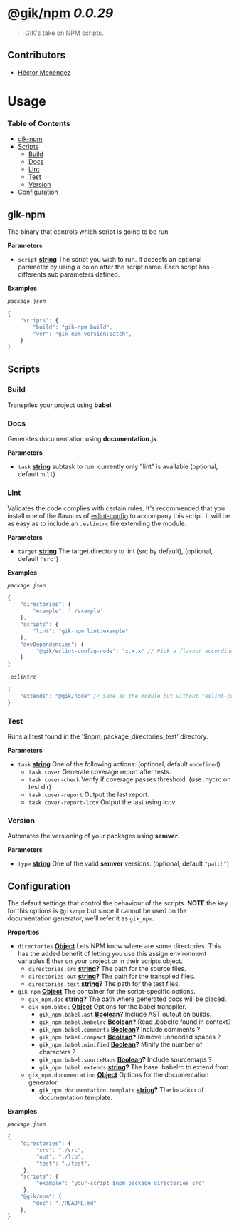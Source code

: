 # [@gik/npm](https://github.com/gikmx/npm) *0.0.29*
> GIK's take on NPM scripts.

## Contributors
* [Héctor Menéndez](mailto:hector@gik.mx) []()

# Usage

<!-- Generated by documentation.js. Update this documentation by updating the source code. -->

### Table of Contents

-   [gik-npm](#gik-npm)
-   [Scripts](#scripts)
    -   [Build](#build)
    -   [Docs](#docs)
    -   [Lint](#lint)
    -   [Test](#test)
    -   [Version](#version)
-   [Configuration](#configuration)

## gik-npm

The binary that controls which script is going to be run.

**Parameters**

-   `script` **[string](https://developer.mozilla.org/en-US/docs/Web/JavaScript/Reference/Global_Objects/String)** The script you wish to run. It accepts an optional parameter
                             by using a colon after the script name. Each script has    -
                             differents sub parameters defined.

**Examples**

_`package.json`_

```javascript
{
    "scripts": {
        "build": "gik-npm build",
        "ver": "gik-npm version:patch",
    }
}
```

## Scripts

### Build

Transpiles your project using **babel**.

### Docs

Generates documentation using **documentation.js**.

**Parameters**

-   `task` **[string](https://developer.mozilla.org/en-US/docs/Web/JavaScript/Reference/Global_Objects/String)** subtask to run: currently only "lint" is available (optional, default `null`)

### Lint

Validates the code complies with certain rules.
It's recommended that you install one of the flavours of
[eslint-config](http://github.come/gikmx/eslint-config) to accompany this script.
it will be as easy as to include an `.eslintrc` file extending the module.

**Parameters**

-   `target` **[string](https://developer.mozilla.org/en-US/docs/Web/JavaScript/Reference/Global_Objects/String)** The target directory to lint (src by default), (optional, default `'src'`)

**Examples**

_`package.json`_

```javascript
{
    "directories": {
        "example": './example'
    },
    "scripts": {
        "lint": "gik-npm lint:example"
    },
    "devDependencies": {
         "@gik/eslint-config-node": "x.x.x" // Pick a flavour according to your project
    }
}
```

_`.eslintrc`_

```javascript
{
    "extends": "@gik/node" // Same as the module but without "eslint-config"
}
```

### Test

Runs all test found in the '$npm_package_directories_test' directory.

**Parameters**

-   `task` **[string](https://developer.mozilla.org/en-US/docs/Web/JavaScript/Reference/Global_Objects/String)** One of the following actions: (optional, default `undefined`)
    -   `task.cover`  Generate coverage report after tests.
    -   `task.cover-check`  Verify if coverage passes threshold. (use .nycrc on test dir)
    -   `task.cover-report`  Output the last report.
    -   `task.cover-report-lcov`  Output the last using lcov.

### Version

Automates the versioning of your packages using **semver**.

**Parameters**

-   `type` **[string](https://developer.mozilla.org/en-US/docs/Web/JavaScript/Reference/Global_Objects/String)** One of the valid **semver** versions. (optional, default `"patch"`)

## Configuration

The default settings that control the behaviour of the scripts.
**NOTE** the key for this options is `@gik/npm` but since it cannot be used on the
         documentation generator, we'll refer it as `gik_npm`.

**Properties**

-   `directories` **[Object](https://developer.mozilla.org/en-US/docs/Web/JavaScript/Reference/Global_Objects/Object)** Lets NPM know where are some directories.
        This has the added benefit of letting you use this assign environment variables
        Either on your project or in their scripts object.
    -   `directories.src` **[string](https://developer.mozilla.org/en-US/docs/Web/JavaScript/Reference/Global_Objects/String)?** The path for the source files.
    -   `directories.out` **[string](https://developer.mozilla.org/en-US/docs/Web/JavaScript/Reference/Global_Objects/String)?** The path for the transpiled files.
    -   `directories.test` **[string](https://developer.mozilla.org/en-US/docs/Web/JavaScript/Reference/Global_Objects/String)?** The path for the test files.
-   `gik_npm` **[Object](https://developer.mozilla.org/en-US/docs/Web/JavaScript/Reference/Global_Objects/Object)** The container for the script-specific options.
    -   `gik_npm.doc` **[string](https://developer.mozilla.org/en-US/docs/Web/JavaScript/Reference/Global_Objects/String)?** The path where generated docs will be placed.
    -   `gik_npm.babel` **[Object](https://developer.mozilla.org/en-US/docs/Web/JavaScript/Reference/Global_Objects/Object)** Options for the babel transpiler.
        -   `gik_npm.babel.ast` **[Boolean](https://developer.mozilla.org/en-US/docs/Web/JavaScript/Reference/Global_Objects/Boolean)?** Include AST outout on builds.
        -   `gik_npm.babel.babelrc` **[Boolean](https://developer.mozilla.org/en-US/docs/Web/JavaScript/Reference/Global_Objects/Boolean)?** Read .babelrc found in context?
        -   `gik_npm.babel.comments` **[Boolean](https://developer.mozilla.org/en-US/docs/Web/JavaScript/Reference/Global_Objects/Boolean)?** Include comments ?
        -   `gik_npm.babel.compact` **[Boolean](https://developer.mozilla.org/en-US/docs/Web/JavaScript/Reference/Global_Objects/Boolean)?** Remove unneeded spaces ?
        -   `gik_npm.babel.minified` **[Boolean](https://developer.mozilla.org/en-US/docs/Web/JavaScript/Reference/Global_Objects/Boolean)?** Minify the number of characters ?
        -   `gik_npm.babel.sourceMaps` **[Boolean](https://developer.mozilla.org/en-US/docs/Web/JavaScript/Reference/Global_Objects/Boolean)?** Include sourcemaps ?
        -   `gik_npm.babel.extends` **[string](https://developer.mozilla.org/en-US/docs/Web/JavaScript/Reference/Global_Objects/String)?** The base .babelrc to extend from.
    -   `gik_npm.documentation` **[Object](https://developer.mozilla.org/en-US/docs/Web/JavaScript/Reference/Global_Objects/Object)** Options for the documentation generator.
        -   `gik_npm.documentation.template` **[string](https://developer.mozilla.org/en-US/docs/Web/JavaScript/Reference/Global_Objects/String)?** The location of documentation template.

**Examples**

_`package.json`_

```javascript
{
    "directories": {
         "src": "./src",
         "out": "./lib",
         "test": "./test",
     },
    "scripts": {
         "example": "your-script $npm_package_directories_src"
     },
    "@gik/npm": {
        "doc": "./README.md"
    },
}
```
